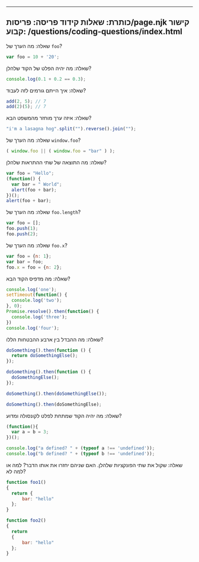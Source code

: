 ***

## כותרת: שאלות קידוד&#xA;פריסה: פריסות/page.njk&#xA;קישור קבוע: /questions/coding-questions/index.html

שאלה: מה הערך של `foo`?

```javascript
var foo = 10 + '20';
```

שאלה: מה יהיה הפלט של הקוד שלהלן?

```javascript
console.log(0.1 + 0.2 == 0.3);
```

שאלה: איך הייתם גורמים לזה לעבוד?

```javascript
add(2, 5); // 7
add(2)(5); // 7
```

שאלה: איזה ערך מוחזר מהמשפט הבא?

```javascript
"i'm a lasagna hog".split("").reverse().join("");
```

שאלה: מה הערך של `window.foo`?

```javascript
( window.foo || ( window.foo = "bar" ) );
```

שאלה: מה התוצאה של שתי ההתראות שלהלן?

```javascript
var foo = "Hello";
(function() {
  var bar = " World";
  alert(foo + bar);
})();
alert(foo + bar);
```

שאלה: מה הערך של `foo.length`?

```javascript
var foo = [];
foo.push(1);
foo.push(2);
```

שאלה: מה הערך של `foo.x`?

```javascript
var foo = {n: 1};
var bar = foo;
foo.x = foo = {n: 2};
```

שאלה: מה מדפיס הקוד הבא?

```javascript
console.log('one');
setTimeout(function() {
  console.log('two');
}, 0);
Promise.resolve().then(function() {
  console.log('three');
})
console.log('four');
```

שאלה: מה ההבדל בין ארבע ההבטחות הללו?

```javascript
doSomething().then(function () {
  return doSomethingElse();
});

doSomething().then(function () {
  doSomethingElse();
});

doSomething().then(doSomethingElse());

doSomething().then(doSomethingElse);
```

שאלה: מה יהיה הקוד שמתחת לפלט לקונסולה ומדוע?

```javascript
(function(){
  var a = b = 3;
})();

console.log("a defined? " + (typeof a !== 'undefined'));
console.log("b defined? " + (typeof b !== 'undefined'));
```

שאלה: שקול את שתי הפונקציות שלהלן. האם שניהם יחזרו את אותו הדבר? למה או למה לא?

```javascript
function foo1()
{
  return {
      bar: "hello"
  };
}

function foo2()
{
  return
  {
      bar: "hello"
  };
}
```
